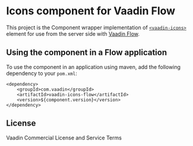 # Icons component for Vaadin Flow

This project is the Component wrapper implementation of [`<vaadin-icons>`](https://github.com/vaadin/vaadin-icons) element
for use from the server side with [Vaadin Flow](https://github.com/vaadin/flow).

## Using the component in a Flow application

To use the component in an application using maven,
add the following dependency to your `pom.xml`:
```
<dependency>
    <groupId>com.vaadin</groupId>
    <artifactId>vaadin-icons-flow</artifactId>
    <version>${component.version}</version>
</dependency>
```

## License

Vaadin Commercial License and Service Terms
